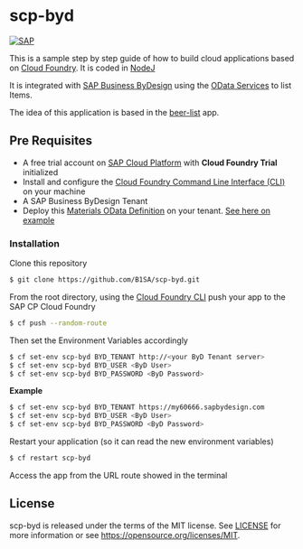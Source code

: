 # scp-byd
[![SAP](https://i.imgur.com/kkQTp3m.png)](https://cloudplatform.sap.com)

This is a sample step by step guide of how to build cloud applications based on [Cloud Foundry](https://www.cloudfoundry.org/). 
It is coded in [NodeJ](https://nodejs.org/en/) 

It is integrated with [SAP Business ByDesign](https://www.sap.com/uk/products/business-bydesign.html) using the [OData Services](https://odata.org) to list Items. 

The idea of this application is based in the [beer-list](https://github.com/mariantalla/beer-list) app.


## Pre Requisites
* A free trial account on  [SAP Cloud Platform](https://developers.sap.com/tutorials/cp-trial-quick-onboarding.html) with **Cloud Foundry Trial** initialized
* Install and configure the [Cloud Foundry Command Line Interface (CLI)](https://help.sap.com/viewer/65de2977205c403bbc107264b8eccf4b/Cloud/en-US/75125ef1e60e490e91eb58fe48c0f9e7.html#loio4ef907afb1254e8286882a2bdef0edf4) on your machine   
* A SAP Business ByDesign Tenant 
* Deploy this [Materials OData Definition](https://github.com/SAP-samples/sapbydesign-api-samples/blob/master/Custom%20OData%20Services/vmumaterial.xml) on your tenant. [See here on example](https://www.youtube.com/watch?v=z6mF_1hFths)

### Installation
Clone this repository
```sh
$ git clone https://github.com/B1SA/scp-byd.git
```
From the root directory, using the [Cloud Foundry CLI](https://docs.cloudfoundry.org/cf-cli/install-go-cli.html) push your app to the SAP CP Cloud Foundry
```sh
$ cf push --random-route
```
Then set the Environment Variables accordingly
```sh
$ cf set-env scp-byd BYD_TENANT http://<your ByD Tenant server>
$ cf set-env scp-byd BYD_USER <ByD User>
$ cf set-env scp-byd BYD_PASSWORD <ByD Password>
```
**Example**
```sh
$ cf set-env scp-byd BYD_TENANT https://my60666.sapbydesign.com
$ cf set-env scp-byd BYD_USER <ByD User>
$ cf set-env scp-byd BYD_PASSWORD <ByD Password>
```

Restart your application (so it can read the new environment variables)
```sh
$ cf restart scp-byd
```

Access the app from the URL route showed in the terminal

## License
scp-byd is released under the terms of the MIT license. See [LICENSE](LICENSE) for more information or see https://opensource.org/licenses/MIT.
